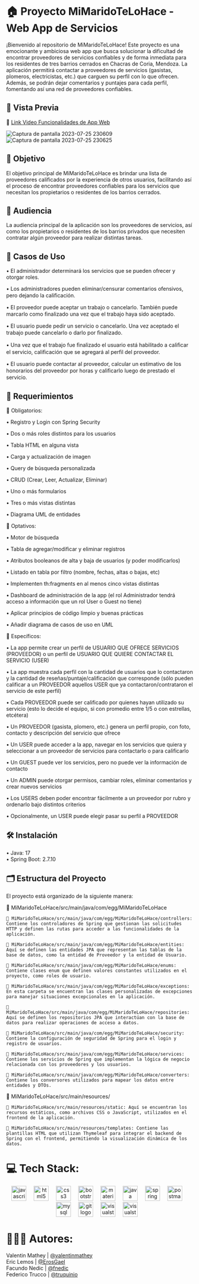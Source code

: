 # 🏠 Proyecto MiMaridoTeLoHace - Web App de Servicios
¡Bienvenido al repositorio de MiMaridoTeLoHace! Este proyecto es una emocionante y ambiciosa web app que busca solucionar la dificultad de encontrar proveedores de servicios confiables y de forma inmediata para los residentes de tres barrios cerrados en Chacras de Coria, Mendoza. La aplicación permitirá contactar a proveedores de servicios (gasistas, plomeros, electricistas, etc.) que carguen su perfil con lo que ofrecen. Además, se podrán dejar comentarios y puntajes para cada perfil, fomentando así una red de proveedores confiables.

## 🎥 Vista Previa  
💾 <a href="https://youtu.be/ARXmC18vZOM">Link Video Funcionalidades de App Web</a>

![Captura de pantalla 2023-07-25 230609](https://github.com/valentinmathey/MiMaridoTeLoHace/assets/108497495/e46502ef-0d3a-426a-8f76-6bf12f6c0510)
![Captura de pantalla 2023-07-25 230625](https://github.com/valentinmathey/MiMaridoTeLoHace/assets/108497495/69910529-1b60-464e-8165-9416229e0c07)

## 🎯 Objetivo

El objetivo principal de MiMaridoTeLoHace es brindar una lista de proveedores calificados por la experiencia de otros usuarios, facilitando así el proceso de encontrar proveedores confiables para los servicios que necesitan los propietarios o residentes de los barrios cerrados.

## 🌟 Audiencia

La audiencia principal de la aplicación son los proveedores de servicios, así como los propietarios o residentes de los barrios privados que necesiten contratar algún proveedor para realizar distintas tareas.

## 📖 Casos de Uso

• El administrador determinará los servicios que se pueden ofrecer y otorgar roles.

• Los administradores pueden eliminar/censurar comentarios ofensivos, pero dejando la caliﬁcación.

• El proveedor puede aceptar un trabajo o cancelarlo. También puede marcarlo como ﬁnalizado una vez que el trabajo haya sido aceptado.

• El usuario puede pedir un servicio o cancelarlo. Una vez aceptado el trabajo puede cancelarlo o darlo por ﬁnalizado.

• Una vez que el trabajo fue ﬁnalizado el usuario está habilitado a caliﬁcar el servicio, caliﬁcación que se agregará al perﬁl del proveedor.

• El usuario puede contactar al proveedor, calcular un estimativo de los honorarios del proveedor por horas y caliﬁcarlo luego de prestado el servicio.

## 🔧 Requerimientos

🔷 Obligatorios:

• Registro y Login con Spring Security

• Dos o más roles distintos para los usuarios

• Tabla HTML en alguna vista

•️ Carga y actualización de imagen

• Query de búsqueda personalizada

• CRUD (Crear, Leer, Actualizar, Eliminar)

• Uno o más formularios

• Tres o más vistas distintas

• Diagrama UML de entidades

🔷 Optativos:

• Motor de búsqueda

• Tabla de agregar/modificar y eliminar registros

• Atributos booleanos de alta y baja de usuarios (y poder modificarlos)

• Listado en tabla por filtro (nombre, fechas, altas o bajas, etc)

• Implementen th:fragments en al menos cinco vistas distintas

• Dashboard de administración de la app (el rol Administrador tendrá acceso a información que un rol User o 
Guest no tiene)

• Aplicar principios de código limpio y buenas prácticas

• Añadir diagrama de casos de uso en UML

🔷 Específicos:

• La app permite crear un perfil de USUARIO QUE OFRECE SERVICIOS (PROVEEDOR) o un perfil de USUARIO QUE QUIERE 
CONTACTAR EL SERVICIO (USER)

• La app muestra cada perfil con la cantidad de usuarios que lo contactaron y la cantidad de reseñas/puntaje/calificación que corresponde (sólo pueden calificar a un PROVEEDOR aquellos USER que ya contactaron/contrataron el servicio de este perfil)

• Cada PROVEEDOR puede ser calificado por quienes hayan utilizado su servicio (esto lo decide el equipo, si con promedio entre 1/5 o con estrellas, etcétera)

• Un PROVEEDOR (gasista, plomero, etc.) genera un perfil propio, con foto, contacto y descripción del servicio que ofrece

• Un USER puede acceder a la app, navegar en los servicios que quiera y seleccionar a un proveedor de servicios para contactarlo o para calificarlo

•️ Un GUEST puede ver los servicios, pero no puede ver la información de contacto

•️ Un ADMIN puede otorgar permisos, cambiar roles, eliminar comentarios y crear nuevos servicios

• Los USERS deben poder encontrar fácilmente a un proveedor por rubro y ordenarlo bajo distintos criterios

• Opcionalmente, un USER puede elegir pasar su perfil a PROVEEDOR
  
## 🛠️ Instalación
• Java: 17 <br>
• Spring Boot: 2.7.10

## 🗂️ Estructura del Proyecto

El proyecto está organizado de la siguiente manera:

📂 MiMaridoTeLoHace/src/main/java/com/egg/MiMaridoTeLoHace
    
    📁 MiMaridoTeLoHace/src/main/java/com/egg/MiMaridoTeLoHace/controllers: Contiene los controladores de Spring que gestionan las solicitudes HTTP y definen las rutas para acceder a las funcionalidades de la aplicación.

    📁 MiMaridoTeLoHace/src/main/java/com/egg/MiMaridoTeLoHace/entities: Aquí se definen las entidades JPA que representan las tablas de la base de datos, como la entidad de Proveedor y la entidad de Usuario.

    📁 MiMaridoTeLoHace/src/main/java/com/egg/MiMaridoTeLoHace/enums: Contiene clases enum que definen valores constantes utilizados en el proyecto, como roles de usuario.

    📁 MiMaridoTeLoHace/src/main/java/com/egg/MiMaridoTeLoHace/exceptions: En esta carpeta se encuentran las clases personalizadas de excepciones para manejar situaciones excepcionales en la aplicación.

    📁 MiMaridoTeLoHace/src/main/java/com/egg/MiMaridoTeLoHace/repositories: Aquí se definen los repositorios JPA que interactúan con la base de datos para realizar operaciones de acceso a datos.

    📁 MiMaridoTeLoHace/src/main/java/com/egg/MiMaridoTeLoHace/security: Contiene la configuración de seguridad de Spring para el login y registro de usuarios.

    📁 MiMaridoTeLoHace/src/main/java/com/egg/MiMaridoTeLoHace/services: Contiene los servicios de Spring que implementan la lógica de negocio relacionada con los proveedores y los usuarios.

    📁 MiMaridoTeLoHace/src/main/java/com/egg/MiMaridoTeLoHace/converters: Contiene los conversores utilizados para mapear los datos entre entidades y DTOs.
    
📂 MiMaridoTeLoHace/src/main/resources/

    📁 MiMaridoTeLoHace/src/main/resources/static: Aquí se encuentran los recursos estáticos, como archivos CSS o JavaScript, utilizados en el frontend de la aplicación.

    📁 MiMaridoTeLoHace/src/main/resources/templates: Contiene las plantillas HTML que utilizan Thymeleaf para integrar el backend de Spring con el frontend, permitiendo la visualización dinámica de los datos.

# 💻 Tech Stack:
<div align="center">
  <img src="https://cdn.jsdelivr.net/gh/devicons/devicon/icons/javascript/javascript-original.svg" height="40" alt="javascript logo"  />
  <img width="12" />
  <img src="https://cdn.jsdelivr.net/gh/devicons/devicon/icons/html5/html5-original.svg" height="40" alt="html5 logo"  />
  <img width="12" />
  <img src="https://cdn.jsdelivr.net/gh/devicons/devicon/icons/css3/css3-original.svg" height="40" alt="css3 logo"  />
  <img width="12" />
  <img src="https://cdn.jsdelivr.net/gh/devicons/devicon/icons/bootstrap/bootstrap-original.svg" height="40" alt="bootstrap logo"  />
  <img width="12" />
  <img src="https://www.thymeleaf.org/images/thymeleaf.png" height="40" alt="materialui logo"  />
  <img width="12" />
  <img src="https://cdn.jsdelivr.net/gh/devicons/devicon/icons/java/java-original.svg" height="40" alt="java logo"  />
  <img width="12" />
  <img src="https://cdn.jsdelivr.net/gh/devicons/devicon/icons/spring/spring-original.svg" height="40" alt="spring logo"  />
  <img width="12" />
  <img src="https://www.vectorlogo.zone/logos/getpostman/getpostman-icon.svg" height="40" alt="postman"  />
  <img width="12" />
  <img src="https://cdn.jsdelivr.net/gh/devicons/devicon/icons/mysql/mysql-original.svg" height="40" alt="mysql logo"  />
  <img width="12" />
  <img src="https://cdn.jsdelivr.net/gh/devicons/devicon/icons/git/git-original.svg" height="40" alt="git logo"  />
  <img width="12" />
  <img src="https://cdn.jsdelivr.net/gh/devicons/devicon/icons/visualstudio/visualstudio-plain.svg" height="40" alt="visualstudio logo"  />
  <img width="12" />
  <img src="https://upload.wikimedia.org/wikipedia/commons/thumb/9/98/Apache_NetBeans_Logo.svg/1200px-Apache_NetBeans_Logo.svg.png" height="40" alt="visualstudio logo"  />
  <img width="12" />
</div>

# 🧑🏻‍💻 Autores:

Valentin Mathey | <a href="https://github.com/valentinmathey">@valentinmathey</a><br>
Eric Lemos      | <a href="https://github.com/ErosGael">@ErosGael</a><br>
Facundo Nedic   | <a href="https://github.com/fnedic">@fnedic</a><br>
Federico Trucco | <a href="https://github.com/truquinio">@truquinio</a>
